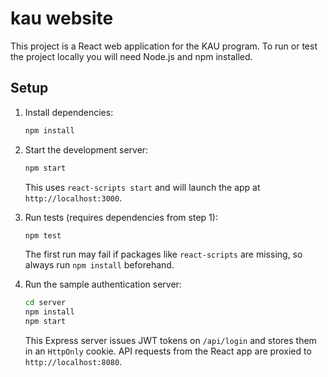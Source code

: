 # kau website

This project is a React web application for the KAU program. To run or test the project locally you will need Node.js and npm installed.

## Setup

1. Install dependencies:
   ```bash
   npm install
   ```

2. Start the development server:
   ```bash
   npm start
   ```
   This uses `react-scripts start` and will launch the app at `http://localhost:3000`.

3. Run tests (requires dependencies from step 1):
   ```bash
   npm test
   ```
   The first run may fail if packages like `react-scripts` are missing, so always run `npm install` beforehand.

4. Run the sample authentication server:
   ```bash
   cd server
   npm install
   npm start
   ```
   This Express server issues JWT tokens on `/api/login` and stores them in an `HttpOnly` cookie. API requests from the React app are proxied to `http://localhost:8080`.


